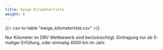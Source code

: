 ```yaml
---
title: Ewige Kilometerliste
weight: 0
---
```


{{< csv-to-table "ewige_kilometerliste.csv" >}}


Nur Kilometer im DRV Wettbewerb sind berücksichtigt. Eintragung nur ab 5-maliger Erfüllung, oder einmalig 4000 km im Jahr.
